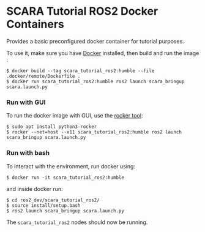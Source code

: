 # SCARA Tutorial ROS2 Docker Containers
Provides a basic preconfigured docker container for tutorial purposes.

To use it, make sure you have [Docker](https://docs.docker.com/get-docker/) installed, then build and run the image :

```shell
$ docker build --tag scara_tutorial_ros2:humble --file .docker/remote/Dockerfile .
$ docker run scara_tutorial_ros2:humble ros2 launch scara_bringup scara.launch.py
```

### Run with GUI
To run the docker image with GUI, use the [rocker tool](https://github.com/osrf/rocker):
```shell
$ sudo apt install python3-rocker
$ rocker --net=host --x11 scara_tutorial_ros2:humble ros2 launch scara_bringup scara.launch.py
```

### Run with bash
To interact with the environment, run docker using:
```shell
$ docker run -it scara_tutorial_ros2:humble
```
and inside docker run:
```shell
$ cd ros2_dev/scara_tutorial_ros2/
$ source install/setup.bash
$ ros2 launch scara_bringup scara.launch.py
```
The `scara_tutorial_ros2` nodes should now be running.